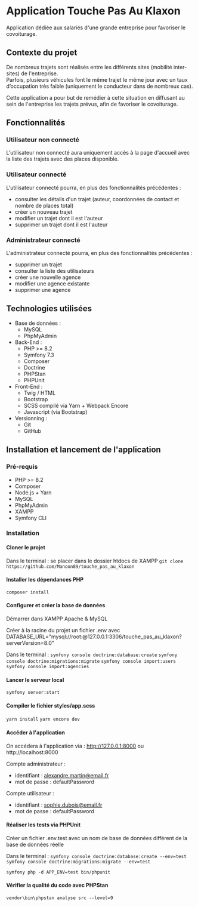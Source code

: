 # Application Touche Pas Au Klaxon

Application dédiée aux salariés d'une grande entreprise pour favoriser le covoiturage. 

## Contexte du projet

De nombreux trajets sont réalisés entre les différents sites (mobilité inter-sites) de l'entreprise.  
Parfois, plusieurs véhicules font le même trajet le même jour avec un taux d’occupation très faible (uniquement le conducteur dans de nombreux cas). 

Cette application a pour but de remédier à cette situation en diffusant au sein de l'entreprise les trajets prévus, afin de favoriser le covoiturage. 

## Fonctionnalités

### Utilisateur non connecté

L'utilisateur non connecté aura uniquement accès à la page d'accueil avec la liste des trajets avec des places disponible. 

### Utilisateur connecté

L'utilisateur connecté pourra, en plus des fonctionnalités précédentes : 

- consulter les détails d'un trajet (auteur, coordonnées de contact et nombre de places total)
- créer un nouveau trajet
- modifier un trajet dont il est l'auteur
- supprimer un trajet dont il est l'auteur

### Administrateur connecté

L'administrateur connecté pourra, en plus des fonctionnalités précédentes : 

- supprimer un trajet
- consulter la liste des utilisateurs
- créer une nouvelle agence
- modifier une agence existante
- supprimer une agence

## Technologies utilisées

- Base de données :
    - MySQL
    - PhpMyAdmin
- Back-End :
    - PHP >= 8.2
    - Symfony 7.3
    - Composer
    - Doctrine
    - PHPStan
    - PHPUnit
- Front-End : 
    - Twig / HTML
    - Bootstrap
    - SCSS compilé via Yarn + Webpack Encore
    - Javascript (via Bootstrap)
- Versionning : 
    - Git
    - GitHub

## Installation et lancement de l'application

### Pré-requis

- PHP >= 8.2
- Composer
- Node.js + Yarn
- MySQL
- PhpMyAdmin
- XAMPP
- Symfony CLI

### Installation

#### Cloner le projet

Dans le terminal : se placer dans le dossier htdocs de XAMPP
`git clone https://github.com/Manoon89/touche_pas_au_klaxon`

#### Installer les dépendances PHP

`composer install`

#### Configurer et créer la base de données

Démarrer dans XAMPP Apache & MySQL

Créer à la racine du projet un fichier .env avec 
DATABASE_URL="mysql://root:@127.0.0.1:3306/touche_pas_au_klaxon?serverVersion=8.0"

Dans le terminal : 
`symfony console doctrine:database:create`
`symfony console doctrine:migrations:migrate`
`symfony console import:users`
`symfony console import:agencies`

#### Lancer le serveur local

`symfony server:start`

#### Compiler le fichier styles/app.scss

`yarn install`
`yarn encore dev`

#### Accéder à l'application

On accédera à l'application via :
http://127.0.0.1:8000
ou
http://localhost:8000

Compte administrateur : 
- identifiant : alexandre.martin@email.fr
- mot de passe : defaultPassword

Compte utilisateur : 
- identifiant : sophie.dubois@email.fr
- mot de passe : defaultPassword

#### Réaliser les tests via PHPUnit

Créer un fichier .env.test avec un nom de base de données différent de la base de données réelle

Dans le terminal : 
`symfony console doctrine:database:create --env=test`
`symfony console doctrine:migrations:migrate --env=test`

`symfony php -d APP_ENV=test bin/phpunit`

#### Vérifier la qualité du code avec PHPStan

`vendor\bin\phpstan analyse src --level=9`